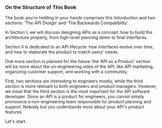 ### On the Structure of This Book

The book you're holding in your hands comprises this Introduction and two sections: ‘The API Design’ and ‘The Backwards Compatibility’.

In Section I, we will discuss designing APIs as a concept: how to build the architecture properly, from high-level planning down to final interfaces.

Section II is dedicated to an API lifecycle: how interfaces evolve over time, and how to elaborate the product to match users' needs.

One more section is planned for the future: the ‘API as a Product’ section will be more about the un-engineering sides of the API, like API marketing, organizing customer support, and working with a community.

First, two sections are interesting to engineers mostly, while the third section is more relevant to both engineers and product managers. However, we insist that the third section is the most important for the API software developer. Since an API is a product for engineers, you cannot simply pronounce a non-engineering team responsible for product planning and support. Nobody but you understands more about your API's product features.

Let's start.